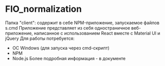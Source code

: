 # FIO_normalization
Папка "client":
содержит в себе NPM-приложение, запускаемое файлов s.cmd
Приложение представляет из себя одностраничное веб-приложение, написанное с использованием React вместе с Material UI и jQuery
Для работы потребуется:
* ОС Windows (для запуска через cmd-скрипт)
* NPM
* Node.js
Более подробная информация - в документе